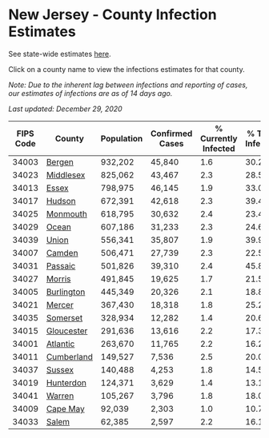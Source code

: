 # New Jersey - County Infection Estimates

See state-wide estimates [here](/infections/us-nj).

Click on a county name to view the infections estimates for that county.

*Note: Due to the inherent lag between infections and reporting of cases, our estimates of infections are as of 14 days ago.*

*Last updated: December 29, 2020*

|   FIPS Code |                   County |   Population |   Confirmed Cases |   % Currently Infected |   % Total Infected |
|-------------|--------------------------|--------------|-------------------|------------------------|--------------------|
|       34003 |         [Bergen](bergen) |      932,202 |            45,840 |                    1.6 |               30.2 |
|       34023 |   [Middlesex](middlesex) |      825,062 |            43,467 |                    2.3 |               28.5 |
|       34013 |           [Essex](essex) |      798,975 |            46,145 |                    1.9 |               33.0 |
|       34017 |         [Hudson](hudson) |      672,391 |            42,618 |                    2.3 |               39.4 |
|       34025 |     [Monmouth](monmouth) |      618,795 |            30,632 |                    2.4 |               23.4 |
|       34029 |           [Ocean](ocean) |      607,186 |            31,233 |                    2.3 |               24.6 |
|       34039 |           [Union](union) |      556,341 |            35,807 |                    1.9 |               39.9 |
|       34007 |         [Camden](camden) |      506,471 |            27,739 |                    2.3 |               22.5 |
|       34031 |       [Passaic](passaic) |      501,826 |            39,310 |                    2.4 |               45.8 |
|       34027 |         [Morris](morris) |      491,845 |            19,625 |                    1.7 |               21.5 |
|       34005 | [Burlington](burlington) |      445,349 |            20,326 |                    2.1 |               18.8 |
|       34021 |         [Mercer](mercer) |      367,430 |            18,318 |                    1.8 |               25.2 |
|       34035 |     [Somerset](somerset) |      328,934 |            12,282 |                    1.4 |               20.6 |
|       34015 | [Gloucester](gloucester) |      291,636 |            13,616 |                    2.2 |               17.3 |
|       34001 |     [Atlantic](atlantic) |      263,670 |            11,765 |                    2.2 |               16.2 |
|       34011 | [Cumberland](cumberland) |      149,527 |             7,536 |                    2.5 |               20.0 |
|       34037 |         [Sussex](sussex) |      140,488 |             4,253 |                    1.8 |               14.5 |
|       34019 |   [Hunterdon](hunterdon) |      124,371 |             3,629 |                    1.4 |               13.1 |
|       34041 |         [Warren](warren) |      105,267 |             3,796 |                    1.8 |               18.0 |
|       34009 |     [Cape May](cape-may) |       92,039 |             2,303 |                    1.0 |               10.7 |
|       34033 |           [Salem](salem) |       62,385 |             2,597 |                    2.2 |               16.1 |